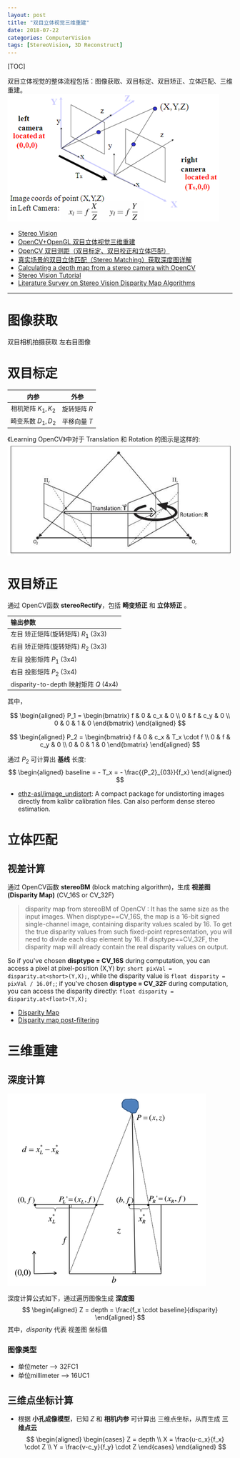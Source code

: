 ```yaml
---
layout: post
title: "双目立体视觉三维重建"
date: 2018-07-22
categories: ComputerVision
tags: [StereoVision, 3D Reconstruct]
---
```


 [TOC]

 双目立体视觉的整体流程包括：图像获取、双目标定、双目矫正、立体匹配、三维重建。
![stereo_vision_model_01.png](../images/stereo_vision/stereo_vision_model_01.png)

* [Stereo Vision](https://sites.google.com/site/5kk73gpu2010/assignments/stereo-vision#TOC-Update-Disparity-Map)
* [OpenCV+OpenGL 双目立体视觉三维重建](https://blog.csdn.net/wangyaninglm/article/details/52142217)
* [OpenCV 双目测距（双目标定、双目校正和立体匹配）](https://blog.csdn.net/wangchao7281/article/details/52506691?locationNum=7)
* [真实场景的双目立体匹配（Stereo Matching）获取深度图详解](https://www.cnblogs.com/riddick/p/8486223.html)
* [Calculating a depth map from a stereo camera with OpenCV](https://albertarmea.com/post/opencv-stereo-camera/)
* [Stereo Vision Tutorial](http://mccormickml.com/2014/01/10/stereo-vision-tutorial-part-i/)
* [Literature Survey on Stereo Vision Disparity Map Algorithms](https://www.hindawi.com/journals/js/2016/8742920/)

-----

# 图像获取
双目相机拍摄获取 左右目图像

# 双目标定

|内参|外参|
|:-:|:-:|
|相机矩阵 $K_1, K_2$|旋转矩阵 $R$|
|畸变系数 $D_1, D_2$|平移向量 $T$|  
《Learning OpenCV》中对于 Translation 和 Rotation 的图示是这样的:   
![stereo_rt.jpg](../images/stereo_vision/stereo_rt.jpg)

# 双目矫正

通过 OpenCV函数 **stereoRectify**，包括 **畸变矫正** 和 **立体矫正** 。  

|输出参数|
|:-|  
|左目 矫正矩阵(旋转矩阵) $R_1$ (3x3)|
|右目 矫正矩阵(旋转矩阵) $R_2$ (3x3)|
|左目 投影矩阵 $P_1$ (3x4)|
|右目 投影矩阵 $P_2$ (3x4)|
|disparity-to-depth 映射矩阵 $Q$ (4x4)|

其中，

$$
\begin{aligned}
	P_1 =
	\begin{bmatrix}
	f & 0 & c_x & 0 \\
	0 & f & c_y & 0 \\
	0 & 0 & 1   & 0
	\end{bmatrix}
\end{aligned}
$$

$$
\begin{aligned}
	P_2 =
	\begin{bmatrix}
	f & 0 & c_x & T_x \cdot f \\
	0 & f & c_y & 0 \\
	0 & 0 & 1   & 0
	\end{bmatrix}
\end{aligned}
$$

通过 $P_2$ 可计算出 **基线** 长度:
$$
\begin{aligned}
    baseline = - T_x = - \frac{{P_2}_{03}}{f_x}
\end{aligned}
$$

* [ethz-asl/image_undistort](https://github.com/ethz-asl/image_undistort): A compact package for undistorting images directly from kalibr calibration files. Can also perform dense stereo estimation.

# 立体匹配

## 视差计算
通过 OpenCV函数 **stereoBM** (block matching algorithm)，生成 **视差图(Disparity Map)** (CV_16S or CV_32F)

> disparity map from stereoBM of OpenCV :
> It has the same size as the input images. When disptype==CV_16S, the map is a 16-bit signed single-channel image, containing disparity values scaled by 16. To get the true disparity values from such fixed-point representation, you will need to divide each disp element by 16. If disptype==CV_32F, the disparity map will already contain the real disparity values on output.

So if you've chosen **disptype = CV_16S** during computation, you can access a pixel at pixel-position (X,Y) by: `short pixVal = disparity.at<short>(Y,X);`, while the disparity value is `float disparity = pixVal / 16.0f;`; if you've chosen **disptype = CV_32F** during computation, you can access the disparity directly: `float disparity = disparity.at<float>(Y,X);`

* [Disparity Map](http://www.jayrambhia.com/blog/disparity-mpas)
* [Disparity map post-filtering](https://docs.opencv.org/3.1.0/d3/d14/tutorial_ximgproc_disparity_filtering.html)

# 三维重建

## 深度计算

![stereo_vision_model_02.png](../images/stereo_vision/stereo_vision_model_02.png)

深度计算公式如下，通过遍历图像生成 **深度图**
$$
\begin{aligned}
	Z = depth = \frac{f_x \cdot baseline}{disparity}
\end{aligned}
$$
其中，$disparity$ 代表 视差图 坐标值  

### 图像类型
* 单位meter --> 32FC1
* 单位millimeter --> 16UC1

## 三维点坐标计算
* 根据 **小孔成像模型**，已知 $Z$ 和 **相机内参** 可计算出 三维点坐标，从而生成 **三维点云**
$$
\begin{aligned}
	\begin{cases}
	Z = depth \\
	X = \frac{u-c_x}{f_x} \cdot Z \\
	Y = \frac{v-c_y}{f_y} \cdot Z
	\end{cases}
\end{aligned}
$$
